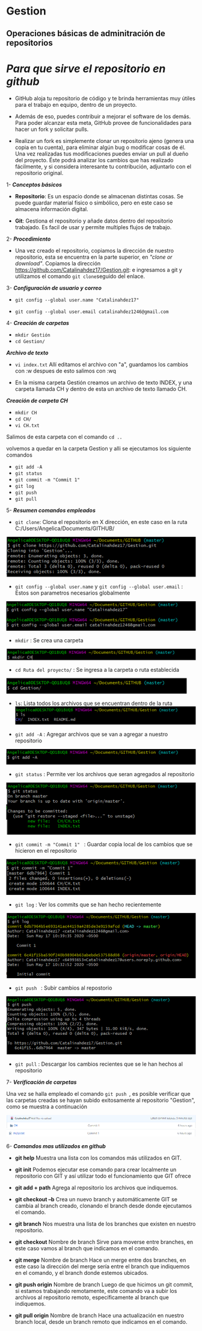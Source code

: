 # Gestion
## **Operaciones básicas de adminitración de repositorios**

# ***Para que sirve el repositorio en github***

- GitHub aloja tu repositorio de código y te brinda herramientas muy útiles para el trabajo en equipo, dentro de un proyecto.

- Además de eso, puedes contribuir a mejorar el software de los demás. Para poder alcanzar esta meta, GitHub provee de funcionalidades para hacer un fork y solicitar pulls.

- Realizar un fork es simplemente clonar un repositorio ajeno (genera una copia en tu cuenta), para eliminar algún bug o modificar cosas de él. Una vez realizadas tus modificaciones puedes enviar un pull al dueño del proyecto. Éste podrá analizar los cambios que has realizado fácilmente, y si considera interesante tu contribución, adjuntarlo con el repositorio original.
  
1- ***Conceptos básicos***
  
 - **Repositorio**: Es un espacio donde se almacenan distintas cosas. Se puede guardar material fisico o simbólico, pero en este caso se almacena información digital.  
   
- **Git**: Gestiona el repositorio y añade datos dentro del repositorio trabajado. Es facil de usar y permite multiples flujos de trabajo.
  
2- ***Procedimiento***
  + Una vez creado el repositorio, copiamos la dirección de nuestro repositorio, esta se encuentra en la parte superior, en *"clone or download"*. Copiamos la dirección https://github.com/Catalinahdez17/Gestion.git: e ingresamos a git y utilizamos el comando `git clone`seguido del enlace.

3- ***Configuración de usuario y correo***
- `git config --global user.name "Catalinahdez17"`

- `git config --global user.email catalinahdez1246@gmail.com`  

4- ***Creación de carpetas***
+ `mkdir Gestión`
+  `cd Gestion/`

***Archivo de texto***
+  `vi index.txt` Allí editamos el archivo con "a", guardamos los cambios con :w despues de esto salimos con :wq

* En la misma carpeta Gestión creamos un archivo de texto INDEX, y una carpeta llamada CH y dentro de esta un archivo de texto llamado CH.

***Creación de carpeta CH***
- `mkdir CH`
-  `cd CH/`
-  `vi CH.txt`
 
Salimos de esta carpeta con  el comando `cd ..`

volvemos a quedar en la carpeta Gestion y alli se ejecutamos los siguiente comandos 

- `git add -A`
- `git status`
- `git commit -m "Commit 1"`
- `git log`
- `git push`
- `git pull`

5- ***Resumen comandos empleados***
   
 - `git clone`: Clona el repositorio en X dirección, en este caso en la ruta C:/Users/Angelica/Documents/GITHUB/
 
 ![alt text](https://github.com/Catalinahdez17/Gestion/blob/master/git%20clone.PNG)
   
 - `git config --global user.name` y `git config --global user.email` : Estos son parametros necesarios globalmente 
 
 ![alt text](https://github.com/Catalinahdez17/Gestion/blob/master/GIT%20GLOBAL.PNG)
    
 - `mkdir` : Se crea una carpeta 
 
 ![alt text](https://github.com/Catalinahdez17/Gestion/blob/master/Mkdir.PNG)
 
 - `cd Ruta del proyecto/` : Se ingresa a la carpeta o ruta establecida
 
 ![alt text](https://github.com/Catalinahdez17/Gestion/blob/master/CD.PNG)
 
 - `ls`: Lista todos los archivos que se encuentran dentro de la ruta
 ![alt text](https://github.com/Catalinahdez17/Gestion/blob/master/ls.PNG)
 
 - `git add -A` : Agregar archivos que se van a agregar a nuestro repositorio 
 
 ![alt text](https://github.com/Catalinahdez17/Gestion/blob/master/Git%20add.PNG)

-  `git status` : Permite ver los archivos que seran agregados al repositorio

 ![alt text](https://github.com/Catalinahdez17/Gestion/blob/master/git%20status.PNG)

-  `git commit -m "Commit 1" ` : Guardar copia local de los cambios que se hicieron en el repositorio

![alt text](https://github.com/Catalinahdez17/Gestion/blob/master/Git%20commit%20si.PNG)

-  `git log` : Ver los commits que se han hecho recientemente 

![alt text](https://github.com/Catalinahdez17/Gestion/blob/master/git%20log.PNG)

-  `git push ` : Subir cambios al repostorio

![alt text](https://github.com/Catalinahdez17/Gestion/blob/master/git%20push.PNG)

-  `git pull` : Descargar los cambios recientes que se le han hechos al repositorio

7- ***Verificación de carpetas***

  Una vez se halla empleado el comando `git push `, es posible verificar que las carpetas creadas se hayan subido exitosamente al repositorio "Gestion", como se muestra a continuación 

![alt text](https://github.com/Catalinahdez17/Gestion/blob/master/ch.PNG)
![alt text](https://github.com/Catalinahdez17/Gestion/blob/master/index.PNG)

6- ***Comandos mas utilizados en github***
-	**git help** Muestra una lista con los comandos más utilizados en GIT.

-	**git init** Podemos ejecutar ese comando para crear localmente un repositorio con GIT y así utilizar todo el funcionamiento que GIT ofrece
-	**git add + path** Agrega al repositorio los archivos que indiquemos.
-	**git checkout –b** Crea un nuevo branch y automáticamente GIT se cambia al branch creado, clonando el branch desde donde ejecutamos el comando.
-	**git branch** Nos muestra una lista de los branches que existen en nuestro repositorio.
-	**git checkout** Nombre de branch Sirve para moverse entre branches, en este caso vamos al branch que indicamos en el comando.
-	**git merge** Nombre de branch Hace un merge entre dos branches, en este caso la dirección del merge sería entre el branch que indiquemos en el comando, y el branch donde estemos ubicados.
-	**git push origin** Nombre de branch  Luego de que hicimos un git commit, si estamos trabajando remotamente, este comando va a subir los archivos al repositorio remoto, específicamente al branch que indiquemos.
-	**git pull origin** Nombre de branch  Hace una actualización en nuestro branch local, desde un branch remoto que indicamos en el comando.




